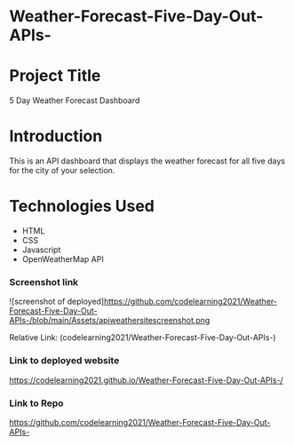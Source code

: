 # Weather-Forecast-Five-Day-Out-APIs-

# Project Title
5 Day Weather Forecast Dashboard

# Introduction
This is an API dashboard that displays the weather forecast for all five days for the city of your selection.


# Technologies Used
* HTML
* CSS
* Javascript
* OpenWeatherMap API

### Screenshot link
![screenshot of deployed]https://github.com/codelearning2021/Weather-Forecast-Five-Day-Out-APIs-/blob/main/Assets/apiweathersitescreenshot.png

Relative Link: 
(codelearning2021/Weather-Forecast-Five-Day-Out-APIs-)

### Link to deployed website

https://codelearning2021.github.io/Weather-Forecast-Five-Day-Out-APIs-/

### Link to Repo

https://github.com/codelearning2021/Weather-Forecast-Five-Day-Out-APIs-